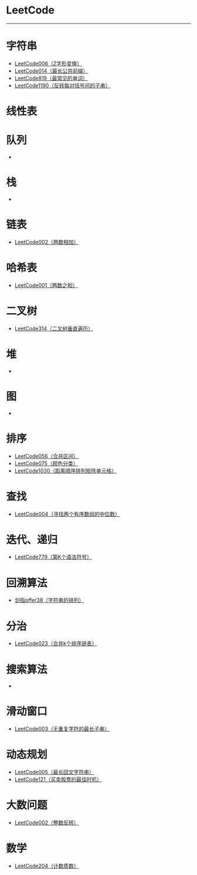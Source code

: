 # LeetCode
***
# 字符串
* [LeetCode006（Z字形变换）](/src/com/leetcode/LeetCode006.java)  
* [LeetCode014（最长公共前缀）](/src/com/leetcode/LeetCode014.java)  
* [LeetCode819（最常见的单词）](/src/com/leetcode/LeetCode819.java)  
* [LeetCode1190（反转每对括号间的子串）](/src/com/leetcode/LeetCode1190.java)  

# 线性表


# 队列
*

# 栈
*

# 链表
* [LeetCode002（两数相加）](/src/com/leetcode/LeetCode002.java) 

# 哈希表
* [LeetCode001（两数之和）](/src/com/leetcode/LeetCode001.java)  

# 二叉树
* [LeetCode314（二叉树垂直遍历）](/src/com/leetcode/LeetCode314.java) 

# 堆
*

# 图
*

# 排序
* [LeetCode056（合并区间）](/src/com/leetcode/LeetCode056.java)  
* [LeetCode075（颜色分类）](/src/com/leetcode/LeetCode075.java)  
* [LeetCode1030（距离顺序排列矩阵单元格）](/src/com/leetcode/LeetCode1030.java)  

# 查找
* [LeetCode004（寻找两个有序数组的中位数）](/src/com/leetcode/LeetCode004.java)  

# 迭代、递归
* [LeetCode779（第K个语法符号）](/src/com/leetcode/LeetCode779.java)  

# 回溯算法
* [剑指offer38（字符串的排列）](/src/com/leetcode/JianZhi38.java)  


# 分治
* [LeetCode023（合并k个排序链表）](/src/com/leetcode/LeetCode023.java) 

# 搜索算法
* 

# 滑动窗口
* [LeetCode003（无重复字符的最长子串）](/src/com/leetcode/LeetCode003.java)  

# 动态规划
* [LeetCode005（最长回文字符串）](/src/com/leetcode/LeetCode005.java) 
* [LeetCode121（买卖股票的最佳时机）](/src/com/leetcode/LeetCode121.java) 

# 大数问题
* [LeetCode002（整数反转）](/src/com/leetcode/LeetCode007.java)  

# 数学
* [LeetCode204（计数质数）](/src/com/leetcode/LeetCode204.java)  